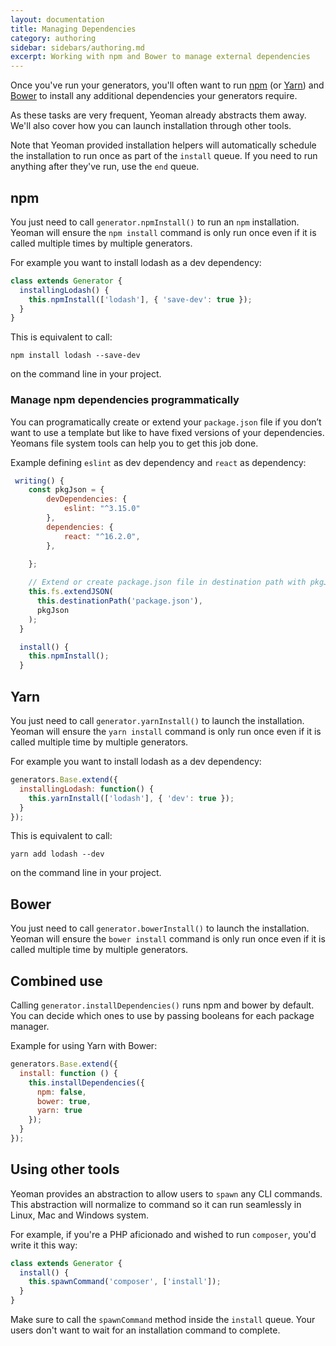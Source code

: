 ```yaml
---
layout: documentation
title: Managing Dependencies
category: authoring
sidebar: sidebars/authoring.md
excerpt: Working with npm and Bower to manage external dependencies
---
```


Once you've run your generators, you'll often want to run [npm](https://www.npmjs.com/) (or [Yarn](https://yarnpkg.com/)) and [Bower](http://bower.io/) to install any additional dependencies your generators require.

As these tasks are very frequent, Yeoman already abstracts them away. We'll also cover how you can launch installation through other tools.

Note that Yeoman provided installation helpers will automatically schedule the installation to run once as part of the `install` queue. If you need to run anything after they've run, use the `end` queue.

## npm

You just need to call `generator.npmInstall()` to run an `npm` installation. Yeoman will ensure the `npm install` command is only run once even if it is called multiple times by multiple generators.

For example you want to install lodash as a dev dependency:

```js
class extends Generator {
  installingLodash() {
    this.npmInstall(['lodash'], { 'save-dev': true });
  }
}
```

This is equivalent to call:

```
npm install lodash --save-dev
```

on the command line in your project.

### Manage npm dependencies programmatically

You can programatically create or extend your `package.json` file if you don’t want to use a template but like to have fixed versions of your dependencies. Yeomans file system tools can help you to get this job done.

Example defining `eslint` as dev dependency and `react` as dependency:

```js
 writing() {
    const pkgJson = {
        devDependencies: {
            eslint: "^3.15.0"
        },
        dependencies: {
            react: "^16.2.0",
        },

    };
        
    // Extend or create package.json file in destination path with pkgJson content
    this.fs.extendJSON(
      this.destinationPath('package.json'),
      pkgJson
    );
  }

  install() {
    this.npmInstall();
  }
```

## Yarn

You just need to call `generator.yarnInstall()` to launch the installation. Yeoman will ensure the `yarn install` command is only run once even if it is called multiple time by multiple generators.

For example you want to install lodash as a dev dependency:

```js
generators.Base.extend({
  installingLodash: function() {
    this.yarnInstall(['lodash'], { 'dev': true });
  }
});
```

This is equivalent to call:

```
yarn add lodash --dev
```

on the command line in your project.

## Bower

You just need to call `generator.bowerInstall()` to launch the installation. Yeoman will ensure the `bower install` command is only run once even if it is called multiple time by multiple generators.

## Combined use

Calling `generator.installDependencies()` runs npm and bower by default. You can decide which ones to use by passing booleans for each package manager.

Example for using Yarn with Bower:

```js
generators.Base.extend({
  install: function () {
    this.installDependencies({
      npm: false,
      bower: true,
      yarn: true
    });
  }
});
```

## Using other tools

Yeoman provides an abstraction to allow users to `spawn` any CLI commands. This abstraction will normalize to command so it can run seamlessly in Linux, Mac and Windows system.

For example, if you're a PHP aficionado and wished to run `composer`, you'd write it this way:

```js
class extends Generator {
  install() {
    this.spawnCommand('composer', ['install']);
  }
}
```

Make sure to call the `spawnCommand` method inside the `install` queue. Your users don't want to wait for an installation command to complete.
